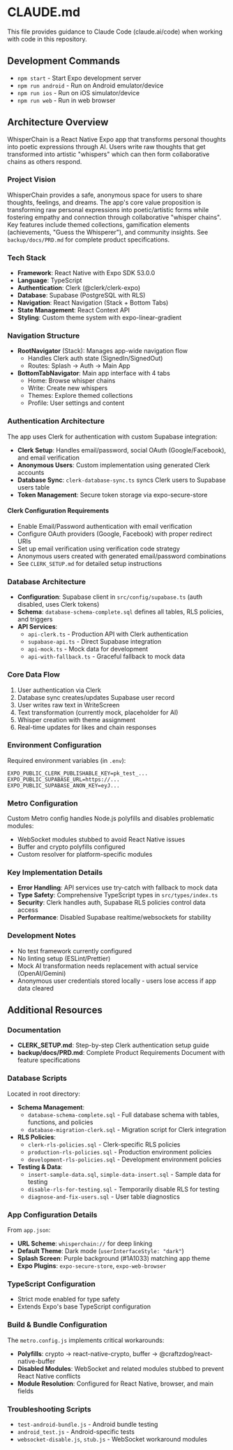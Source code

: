 # CLAUDE.md

This file provides guidance to Claude Code (claude.ai/code) when working with code in this repository.

## Development Commands

- `npm start` - Start Expo development server
- `npm run android` - Run on Android emulator/device
- `npm run ios` - Run on iOS simulator/device
- `npm run web` - Run in web browser

## Architecture Overview

WhisperChain is a React Native Expo app that transforms personal thoughts into poetic expressions through AI. Users write raw thoughts that get transformed into artistic "whispers" which can then form collaborative chains as others respond.

### Project Vision
WhisperChain provides a safe, anonymous space for users to share thoughts, feelings, and dreams. The app's core value proposition is transforming raw personal expressions into poetic/artistic forms while fostering empathy and connection through collaborative "whisper chains". Key features include themed collections, gamification elements (achievements, "Guess the Whisperer"), and community insights. See `backup/docs/PRD.md` for complete product specifications.

### Tech Stack
- **Framework**: React Native with Expo SDK 53.0.0
- **Language**: TypeScript
- **Authentication**: Clerk (@clerk/clerk-expo)
- **Database**: Supabase (PostgreSQL with RLS)
- **Navigation**: React Navigation (Stack + Bottom Tabs)
- **State Management**: React Context API
- **Styling**: Custom theme system with expo-linear-gradient

### Navigation Structure
- **RootNavigator** (Stack): Manages app-wide navigation flow
  - Handles Clerk auth state (SignedIn/SignedOut)
  - Routes: Splash → Auth → Main App
- **BottomTabNavigator**: Main app interface with 4 tabs
  - Home: Browse whisper chains
  - Write: Create new whispers
  - Themes: Explore themed collections
  - Profile: User settings and content

### Authentication Architecture
The app uses Clerk for authentication with custom Supabase integration:

- **Clerk Setup**: Handles email/password, social OAuth (Google/Facebook), and email verification
- **Anonymous Users**: Custom implementation using generated Clerk accounts
- **Database Sync**: `clerk-database-sync.ts` syncs Clerk users to Supabase users table
- **Token Management**: Secure token storage via expo-secure-store

#### Clerk Configuration Requirements
- Enable Email/Password authentication with email verification
- Configure OAuth providers (Google, Facebook) with proper redirect URIs
- Set up email verification using verification code strategy
- Anonymous users created with generated email/password combinations
- See `CLERK_SETUP.md` for detailed setup instructions

### Database Architecture
- **Configuration**: Supabase client in `src/config/supabase.ts` (auth disabled, uses Clerk tokens)
- **Schema**: `database-schema-complete.sql` defines all tables, RLS policies, and triggers
- **API Services**:
  - `api-clerk.ts` - Production API with Clerk authentication
  - `supabase-api.ts` - Direct Supabase integration
  - `api-mock.ts` - Mock data for development
  - `api-with-fallback.ts` - Graceful fallback to mock data

### Core Data Flow
1. User authentication via Clerk
2. Database sync creates/updates Supabase user record
3. User writes raw text in WriteScreen
4. Text transformation (currently mock, placeholder for AI)
5. Whisper creation with theme assignment
6. Real-time updates for likes and chain responses

### Environment Configuration
Required environment variables (in `.env`):
```
EXPO_PUBLIC_CLERK_PUBLISHABLE_KEY=pk_test_...
EXPO_PUBLIC_SUPABASE_URL=https://...
EXPO_PUBLIC_SUPABASE_ANON_KEY=eyJ...
```

### Metro Configuration
Custom Metro config handles Node.js polyfills and disables problematic modules:
- WebSocket modules stubbed to avoid React Native issues
- Buffer and crypto polyfills configured
- Custom resolver for platform-specific modules

### Key Implementation Details
- **Error Handling**: API services use try-catch with fallback to mock data
- **Type Safety**: Comprehensive TypeScript types in `src/types/index.ts`
- **Security**: Clerk handles auth, Supabase RLS policies control data access
- **Performance**: Disabled Supabase realtime/websockets for stability

### Development Notes
- No test framework currently configured
- No linting setup (ESLint/Prettier)
- Mock AI transformation needs replacement with actual service (OpenAI/Gemini)
- Anonymous user credentials stored locally - users lose access if app data cleared

## Additional Resources

### Documentation
- **CLERK_SETUP.md**: Step-by-step Clerk authentication setup guide
- **backup/docs/PRD.md**: Complete Product Requirements Document with feature specifications

### Database Scripts
Located in root directory:
- **Schema Management**:
  - `database-schema-complete.sql` - Full database schema with tables, functions, and policies
  - `database-migration-clerk.sql` - Migration script for Clerk integration
- **RLS Policies**:
  - `clerk-rls-policies.sql` - Clerk-specific RLS policies
  - `production-rls-policies.sql` - Production environment policies
  - `development-rls-policies.sql` - Development environment policies
- **Testing & Data**:
  - `insert-sample-data.sql`, `simple-data-insert.sql` - Sample data for testing
  - `disable-rls-for-testing.sql` - Temporarily disable RLS for testing
  - `diagnose-and-fix-users.sql` - User table diagnostics

### App Configuration Details
From `app.json`:
- **URL Scheme**: `whisperchain://` for deep linking
- **Default Theme**: Dark mode (`userInterfaceStyle: "dark"`)
- **Splash Screen**: Purple background (#1A1033) matching app theme
- **Expo Plugins**: `expo-secure-store`, `expo-web-browser`

### TypeScript Configuration
- Strict mode enabled for type safety
- Extends Expo's base TypeScript configuration

### Build & Bundle Configuration
The `metro.config.js` implements critical workarounds:
- **Polyfills**: crypto → react-native-crypto, buffer → @craftzdog/react-native-buffer
- **Disabled Modules**: WebSocket and related modules stubbed to prevent React Native conflicts
- **Module Resolution**: Configured for React Native, browser, and main fields

### Troubleshooting Scripts
- `test-android-bundle.js` - Android bundle testing
- `android_test.js` - Android-specific tests
- `websocket-disable.js`, `stub.js` - WebSocket workaround modules
